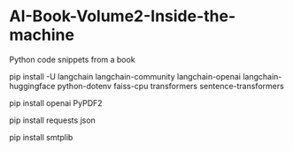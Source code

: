 # AI-Book-Volume2-Inside-the-machine

Python code snippets from a book

pip install -U langchain langchain-community langchain-openai langchain-huggingface python-dotenv faiss-cpu transformers sentence-transformers
  
pip install openai PyPDF2

pip install requests json

pip install smtplib
